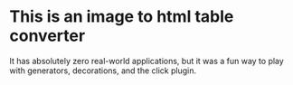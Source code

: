 # This is an image to html table converter
It has absolutely zero real-world applications, but it was a fun way to play with generators, decorations, 
and the click plugin.
